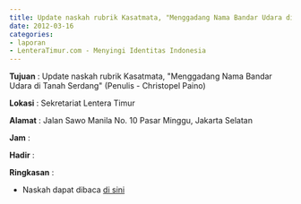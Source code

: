 ```yaml
---
title: Update naskah rubrik Kasatmata, "Menggadang Nama Bandar Udara di Tanah Serdang" (Penulis - Christopel Paino)
date: 2012-03-16
categories:
- laporan
- LenteraTimur.com - Menyingi Identitas Indonesia
---
```


**Tujuan** : Update naskah rubrik Kasatmata, "Menggadang Nama Bandar Udara di Tanah Serdang" (Penulis - Christopel Paino)

**Lokasi** : Sekretariat Lentera Timur

**Alamat** : Jalan Sawo Manila No. 10 Pasar Minggu, Jakarta Selatan

**Jam** : 

**Hadir** : 

**Ringkasan** : 
* Naskah dapat dibaca [di sini](http://www.lenteratimur.com/2012/03/menggadang-nama-bandar-udara-di-tanah-serdang/)

